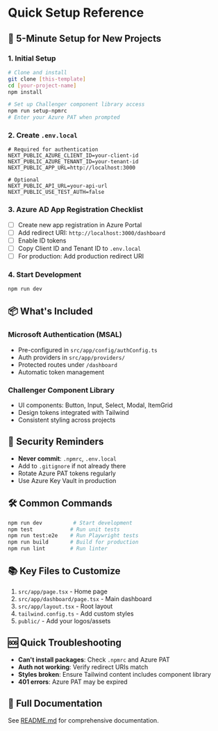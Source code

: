 # Quick Setup Reference

## 🚀 5-Minute Setup for New Projects

### 1. Initial Setup
```bash
# Clone and install
git clone [this-template]
cd [your-project-name]
npm install

# Set up Challenger component library access
npm run setup-npmrc
# Enter your Azure PAT when prompted
```

### 2. Create `.env.local`
```env
# Required for authentication
NEXT_PUBLIC_AZURE_CLIENT_ID=your-client-id
NEXT_PUBLIC_AZURE_TENANT_ID=your-tenant-id
NEXT_PUBLIC_APP_URL=http://localhost:3000

# Optional
NEXT_PUBLIC_API_URL=your-api-url
NEXT_PUBLIC_USE_TEST_AUTH=false
```

### 3. Azure AD App Registration Checklist
- [ ] Create new app registration in Azure Portal
- [ ] Add redirect URI: `http://localhost:3000/dashboard`
- [ ] Enable ID tokens
- [ ] Copy Client ID and Tenant ID to `.env.local`
- [ ] For production: Add production redirect URI

### 4. Start Development
```bash
npm run dev
```

## 📦 What's Included

### Microsoft Authentication (MSAL)
- Pre-configured in `src/app/config/authConfig.ts`
- Auth providers in `src/app/providers/`
- Protected routes under `/dashboard`
- Automatic token management

### Challenger Component Library
- UI components: Button, Input, Select, Modal, ItemGrid
- Design tokens integrated with Tailwind
- Consistent styling across projects

## 🔐 Security Reminders
- **Never commit**: `.npmrc`, `.env.local`
- Add to `.gitignore` if not already there
- Rotate Azure PAT tokens regularly
- Use Azure Key Vault in production

## 🛠️ Common Commands
```bash
npm run dev          # Start development
npm test            # Run unit tests
npm run test:e2e    # Run Playwright tests
npm run build       # Build for production
npm run lint        # Run linter
```

## 📚 Key Files to Customize
1. `src/app/page.tsx` - Home page
2. `src/app/dashboard/page.tsx` - Main dashboard
3. `src/app/layout.tsx` - Root layout
4. `tailwind.config.ts` - Add custom styles
5. `public/` - Add your logos/assets

## 🆘 Quick Troubleshooting
- **Can't install packages**: Check `.npmrc` and Azure PAT
- **Auth not working**: Verify redirect URIs match
- **Styles broken**: Ensure Tailwind content includes component library
- **401 errors**: Azure PAT may be expired

## 📖 Full Documentation
See [README.md](./README.md) for comprehensive documentation. 